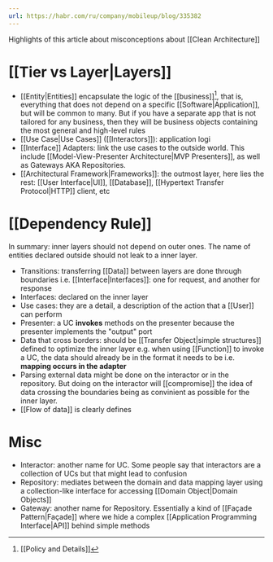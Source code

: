```yaml
---
url: https://habr.com/ru/company/mobileup/blog/335382
---
```

Highlights of this article about misconceptions about [[Clean Architecture]]

# [[Tier vs Layer|Layers]]
- [[Entity|Entities]] encapsulate the logic of the [[business]][^1], that is, everything that does not depend on a specific [[Software|Application]], but will be common to many. But if you have a separate app that is not tailored for any business, then they will be business objects containing the most general and high-level rules
- [[Use Case|Use Cases]] ([[Interactors]]): application logi
- [[Interface]] Adapters: link the use cases to the outside world. This include [[Model-View-Presenter Architecture|MVP Presenters]], as well as Gateways AKA Repositories.
- [[Architectural Framework|Frameworks]]: the outmost layer, here lies the rest: [[User Interface|UI]], [[Database]], [[Hypertext Transfer Protocol|HTTP]] client, etc

# [[Dependency Rule]]

In summary: inner layers should not depend on outer ones. The name of entities declared outside should not leak to a inner layer.

- Transitions: transferring [[Data]] between layers are done through boundaries i.e. [[Interface|Interfaces]]: one for request, and another for response
- Interfaces: declared on the inner layer
- Use cases: they are a detail, a description of the action that a [[User]] can perform
- Presenter: a UC **invokes** methods on the presenter because the presenter implements the "output" port
- Data that cross borders: should be [[Transfer Object|simple structures]] defined to optimize the inner layer e.g. when using [[Function]] to invoke a UC, the data should already be in the format it needs to be i.e. **mapping occurs in the adapter**
- Parsing external data might be done on the interactor or in the repository. But doing on the interactor will [[compromise]] the idea of data crossing the boundaries being as convinient as possible for the inner layer.
- [[Flow of data]] is clearly defines

# Misc
- Interactor: another name for UC. Some people say that interactors are a collection of UCs but that might lead to confusion
- Repository: mediates between the domain and data mapping layer using a collection-like interface for accessing [[Domain Object|Domain Objects]]
- Gateway: another name for Repository. Essentially a kind of [[Façade Pattern|Façade]] where we hide a complex [[Application Programming Interface|API]] behind simple methods

[^1]: [[Policy and Details]]